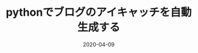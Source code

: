 ---
title: pythonでブログのアイキャッチを自動生成する
date: 2020-04-09
sidebar: 'auto'
image : 'https://limdongjin.github.io/images/main-image-min.jpg'
categories:
 - backend
tags:
 - work
 - thought
publish: true
---